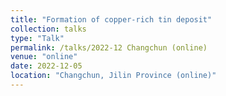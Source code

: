 ```yaml
---
title: "Formation of copper-rich tin deposit"
collection: talks
type: "Talk"
permalink: /talks/2022-12 Changchun (online)
venue: "online"
date: 2022-12-05
location: "Changchun, Jilin Province (online)"
---
```



